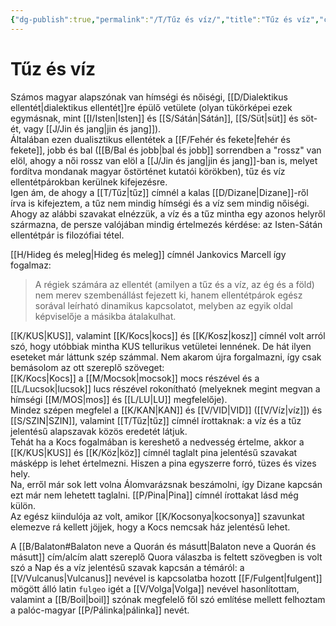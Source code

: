 ```yaml
---
{"dg-publish":true,"permalink":"/T/Tűz és víz/","title":"Tűz és víz","created":"2024-12-18T11:46","updated":"2025-09-16T13:24"}
---
```



# Tűz és víz

Számos magyar alapszónak van hímségi és nőiségi, [[D/Dialektikus ellentét\|dialektikus ellentét]]re épülő vetülete (olyan tükörképei ezek egymásnak, mint [[I/Isten\|Isten]] és [[S/Sátán\|Sátán]], [[S/Süt\|süt]] és söt-ét, vagy [[J/Jin és jang\|jin és jang]]).  
Általában ezen dualisztikus ellentétek a [[F/Fehér és fekete\|fehér és fekete]], jobb és bal ([[B/Bal és jobb\|bal és jobb]] sorrendben a "rossz" van elöl, ahogy a női rossz van elöl a [[J/Jin és jang\|jin és jang]]-ban is, melyet fordítva mondanak magyar őstörténet kutatói körökben), tűz és víz ellentétpárokban kerülnek kifejezésre.  
Igen ám, de ahogy a [[T/Tűz\|tűz]] címnél a kalas [[D/Dizane\|Dizane]]-ről írva is kifejeztem, a tűz nem mindig hímségi és a víz sem mindig nőiségi.  
Ahogy az alábbi szavakat elnézzük, a víz és a tűz mintha egy azonos helyről származna, de persze valójában mindig értelmezés kérdése: az Isten-Sátán ellentétpár is filozófiai tétel.  

[[H/Hideg és meleg\|Hideg és meleg]] címnél Jankovics Marcell így fogalmaz:  
> A régiek számára az ellentét (amilyen a tűz és a víz, az ég és a föld) nem merev szembenállást fejezett ki, hanem ellentétpárok egész sorával leírható dinamikus kapcsolatot, melyben az egyik oldal képviselője a másikba átalakulhat.  

[[K/KUS\|KUS]], valamint [[K/Kocs\|kocs]] és [[K/Kosz\|kosz]] címnél volt arról szó, hogy utóbbiak mintha KUS tellurikus vetületei lennének. De hát ilyen eseteket már láttunk szép számmal. Nem akarom újra forgalmazni, így csak bemásolom az ott szereplő szöveget:  
[[K/Kocs\|Kocs]] a [[M/Mocsok\|mocsok]] mocs részével és a [[L/Lucsok\|lucsok]] lucs részével rokonítható (melyeknek megint megvan a hímségi [[M/MOS\|mos]] és [[L/LU\|LU]] megfelelője).  
Mindez szépen megfelel a [[K/KAN\|KAN]] és [[V/VID\|VID]] ([[V/Víz\|víz]]) és [[S/SZIN\|SZIN]], valamint [[T/Tűz\|tűz]] címnél írottaknak: a víz és a tűz jelentésű alapszavak közös eredetét látjuk.  
Tehát ha a Kocs fogalmában is kereshető a nedvesség értelme, akkor a [[K/KUS\|KUS]] és [[K/Köz\|köz]] címnél taglalt pina jelentésű szavakat másképp is lehet értelmezni. Hiszen a pina egyszerre forró, tüzes és vizes hely.  
Na, erről már sok lett volna Álomvarázsnak beszámolni, így Dizane kapcsán ezt már nem lehetett taglalni. [[P/Pina\|Pina]] címnél írottakat lásd még külön.  
Az egész kiindulója az volt, amikor [[K/Kocsonya\|kocsonya]] szavunkat elemezve rá kellett jöjjek, hogy a Kocs nemcsak ház jelentésű lehet.  

A [[B/Balaton#Balaton neve a Quorán és másutt\|Balaton neve a Quorán és másutt]] cím/alcím alatt szereplő Quora válaszba is feltett szövegben is volt szó a Nap és a víz jelentésű szavak kapcsán a témáról: a [[V/Vulcanus\|Vulcanus]] nevével is kapcsolatba hozott [[F/Fulgent\|fulgent]] mögött álló latin `fulgeo` igét a [[V/Volga\|Volga]] nevével hasonlítottam, valamint a [[B/Boil\|boil]] szónak megfelelő fől szó említése mellett felhoztam a palóc-magyar [[P/Pálinka\|pálinka]] nevét.  